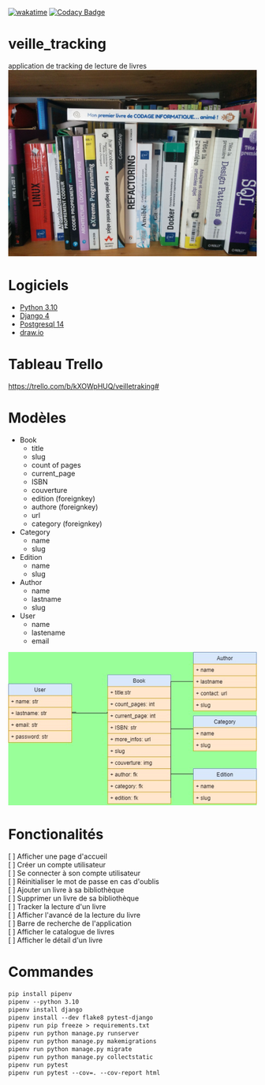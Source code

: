 [![wakatime](https://wakatime.com/badge/user/648b0556-0c0e-4e9d-b952-2bea950dabe6/project/ce91cfb1-ac21-4c0b-a1dd-dd75004877be.svg)](https://wakatime.com/badge/user/648b0556-0c0e-4e9d-b952-2bea950dabe6/project/ce91cfb1-ac21-4c0b-a1dd-dd75004877be)
[![Codacy Badge](https://app.codacy.com/project/badge/Grade/e2c07d13eb674eb88288901cba08ba52)](https://www.codacy.com/gh/jbbaillet85/veille_tracking/dashboard?utm_source=github.com&amp;utm_medium=referral&amp;utm_content=jbbaillet85/veille_tracking&amp;utm_campaign=Badge_Grade)



# veille_tracking
application de tracking de lecture de livres
 ![livres](/static/assets/img/bibliotheque.jpg "livres")

# Logiciels
- [Python 3.10](https://www.python.org/ "python")
- [Django 4](https://www.djangoproject.com/ "django")
- [Postgresql 14](https://www.postgresql.fr/ "Postgresql")
- [draw.io](https://draw-io.fr.softonic.com/ "draw.io")
# Tableau Trello
https://trello.com/b/kXOWpHUQ/veilletraking#

# Modèles

- Book
  - title
  - slug
  - count of pages
  - current_page
  - ISBN
  - couverture
  - edition (foreignkey)
  - authore (foreignkey)
  - url
  - category (foreignkey)
- Category
  - name
  - slug
- Edition
  - name
  - slug
- Author
  - name
  - lastname
  - slug
- User
  - name
  - lastename
  - email

![diagrame entité association](/doc/association_entity_diagram.jpg "livres")

# Fonctionalités

[ ] Afficher une page d'accueil  
[ ] Créer un compte utilisateur  
[ ] Se connecter à son compte utilisateur  
[ ] Réinitialiser le mot de passe en cas d'oublis  
[ ] Ajouter un livre à sa bibliothèque  
[ ] Supprimer un livre de sa bibliothèque  
[ ] Tracker la lecture d'un livre  
[ ] Afficher l'avancé de la lecture du livre  
[ ] Barre de recherche de l'application  
[ ] Afficher le catalogue de livres  
[ ] Afficher le détail d'un livre  


# Commandes
```
pip install pipenv
pipenv --python 3.10
pipenv install django
pipenv install --dev flake8 pytest-django
pipenv run pip freeze > requirements.txt
pipenv run python manage.py runserver
pipenv run python manage.py makemigrations
pipenv run python manage.py migrate
pipenv run python manage.py collectstatic
pipenv run pytest
pipenv run pytest --cov=. --cov-report html
```
